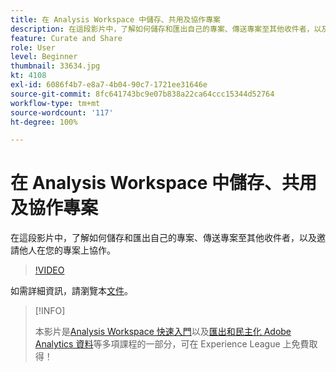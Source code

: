 ```yaml
---
title: 在 Analysis Workspace 中儲存、共用及協作專案
description: 在這段影片中，了解如何儲存和匯出自己的專案、傳送專案至其他收件者，以及邀請他人在您的專案上協作。
feature: Curate and Share
role: User
level: Beginner
thumbnail: 33634.jpg
kt: 4108
exl-id: 6086f4b7-e8a7-4b04-90c7-1721ee31646e
source-git-commit: 8fc641743bc9e07b838a22ca64ccc15344d52764
workflow-type: tm+mt
source-wordcount: '117'
ht-degree: 100%

---
```


# 在 Analysis Workspace 中儲存、共用及協作專案

在這段影片中，了解如何儲存和匯出自己的專案、傳送專案至其他收件者，以及邀請他人在您的專案上協作。

>[!VIDEO](https://video.tv.adobe.com/v/30993/?quality=12&learn=on)

如需詳細資訊，請瀏覽本[文件](https://experienceleague.adobe.com/docs/analytics/analyze/analysis-workspace/curate-share/send-schedule-files.html)。

>[!INFO]
>
> 本影片是[Analysis Workspace 快速入門](https://experienceleague.adobe.com/?recommended=Analytics-U-1-2020.1.workspace)以及[匯出和民主化 Adobe Analytics 資料](https://experienceleague.adobe.com/?recommended=Analytics-A-1-2022.1.democratizing)等多項課程的一部分，可在 Experience League 上免費取得！

